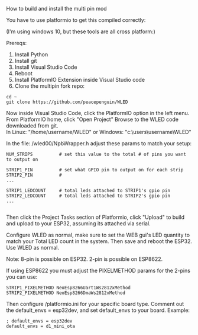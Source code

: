 How to build and install the multi pin mod
  
You have to use platformio to get this compiled correctly:
  
(I'm using windows 10, but these tools are all cross platform:)
  
Prereqs:  
1. Install Python  
2. Install git  
3. Install Visual Studio Code  
4. Reboot  
5. Install PlatformIO Extension inside Visual Studio code  
6. Clone the multipin fork repo:  

```
cd ~  
git clone https://github.com/peacepenguin/WLED  
```
  
Now inside Visual Studio Code, click the PlatformIO option in the left menu.  
From PlatformIO home, click "Open Project" Browse to the WLED code downloaded from git.  
    In Linux: "/home/username/WLED"   or Windows: "c:\users\username\WLED"
  
In the file: /wled00/NpbWrapper.h adjust these params to match your setup:
  
```
NUM_STRIPS          # set this value to the total # of pins you want to output on
  
STRIP1_PIN          # set what GPIO pin to output on for each strip
STRIP2_PIN          #
...
  
STRIP1_LEDCOUNT     # total leds attached to STRIP1's gpio pin
STRIP2_LEDCOUNT     # total leds attached to STRIP2's gpio pin
...
   
```
  
Then click the Project Tasks section of Platformio, click "Upload" to build and upload to your ESP32, assuming its attached via serial.
  
Configure WLED as normal, make sure to set the WEB gui's LED quantity to match your Total LED count in the system. Then save and reboot the ESP32. Use WLED as normal.

Note: 8-pin is possible on ESP32. 2-pin is possible on ESP8622.  

If using ESP8622 you must adjust the PIXELMETHOD params for the 2-pins you can use:
```
STRIP1_PIXELMETHOD NeoEsp8266Uart1Ws2812xMethod
STRIP2_PIXELMETHOD NeoEsp8266DmaWs2812xMethod
```
  
Then configure /platformio.ini for your specific board type. Comment out the default_envs = esp32dev, and set default_envs to your board. 
Example:  
```
; default_envs = esp32dev
default_envs = d1_mini_ota
```
